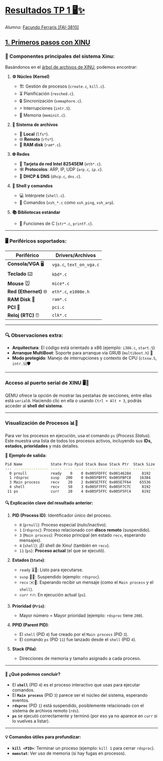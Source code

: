 # [**Resultados TP 1 🖥️✨**](./README.md#-trabajo-practico-1-trabajando-con-xinu)

_Alumno:_ [Facundo Ferraris [FAI-3810]](https://github.com/Facundo-Sebastian-Ferraris/SistemasOperativosI)

## [**1. Primeros pasos con XINU**](./README.md#-ejercicio-1-primeros-pasos-con-xinu)

### **🔧 Componentes principales del sistema Xinu:**

Basándonos en el [árbol de archivos de XINU](./XinuTree.txt), podemos encontrar:

1. **⚙️ Núcleo (Kernel)**  
   - 🏗️ Gestión de procesos (`create.c`, `kill.c`).  
   - ⏳ Planificación (`resched.c`).  
   - 🔒 Sincronización (`semaphore.c`).  
   - ⚡ Interrupciones (`intr.S`).  
   - 🧠 Memoria (`meminit.c`).  

2. **📂 Sistema de archivos**  
   - 💾 **Local** (`lfs*`).  
   - 🌐 **Remoto** (`rfs*`).  
   - 🚀 **RAM disk** (`ram*.c`).  

3. **🌐 Redes**  
   - 📶 **Tarjeta de red Intel 82545EM** (`eth*.c`).  
   - 🕸️ **Protocolos**: ARP, IP, UDP (`arp.c`, `ip.c`).  
   - 📡 **DHCP & DNS** (`dhcp.c`, `dns.c`).  

4. **🐚 Shell y comandos**  
   - 💻 Intérprete (`shell.c`).  
   - 📜 Comandos (`xsh_*.c` como `xsh_ping`, `xsh_arp`).  

5. **📚 Bibliotecas estándar**  
   - 📝 Funciones de C (`str*.c`, `printf.c`).  

---

### **🖥️ Periféricos soportados:**

| **Periférico**         | **Drivers/Archivos** |  
|----------------------  |----------------------|  
| **Consola/VGA** 🖥️     | `vga.c`, `text_on_vga.c` |  
| **Teclado** ⌨️          | `kbd*.c` |  
| **Mouse** 🐭            | `mice*.c` |  
| **Red (Ethernet)** 🌐   | `eth*.c`, `e1000e.h` |  
| **RAM Disk** 💾         | `ram*.c` |  
| **PCI** 🔌              | `pci.c` |  
| **Reloj (RTC)** ⏰     | `clk*.c` |  

---

### **🔍 Observaciones extra:**

- **Arquitectura**: El código está orientado a x86 (ejemplo: `i386.c`, `start.S`)
- **Arranque MultiBoot**: Soporte para arranque via GRUB (`multiboot.h`) 🚀
- **Modo protegido**: Manejo de interrupciones y contexto de CPU (`ctxsw.S`, `intr.S`)🛡️  

---

### **Acceso al puerto serial de XINU** 🖥️🔌  

QEMU ofrece la opción de mostrar las pestañas de secciones, entre ellas está `serial0`. Haciendo clic en ella o usando `Ctrl + Alt + 3`, podrás acceder al **shell del sistema**.  

---  

### **Visualización de Procesos** 📊👀  

Para ver los procesos en ejecución, usa el comando `ps` (*Process Status*). Este muestra una lista de todos los procesos activos, incluyendo sus **IDs, estados, prioridades** y más detalles.  

🔹 **Ejemplo de salida:**

```bash
Pid Name             State Prio Ppid Stack Base Stack Ptr  Stack Size
--- ---------------- ----- ---- ---- ---------- ---------- ----------
  0 prnull           ready    0    0 0x005FDFFC 0x00146284     8192
  1 rdsproc          susp   200    0 0x005FBFFC 0x005FBFC8    16384
  3 Main process     recv    20    2 0x005E7FFC 0x005E7F64    65536
  4 shell            recv    50    3 0x005F7FFC 0x005F7C7C     8192
 11 ps               curr    20    4 0x005F5FFC 0x005F5FC4     8192

```

#### **🔍 Explicación clave del resultado anterior:**

1. **PID (Process ID)**: Identificador único del proceso.  
   - `0` (`prnull`): Proceso especial (nulo/inactivo).  
   - `1` (`rdsproc`): Proceso relacionado con **disco remoto** (suspendido).  
   - `3` (`Main process`): Proceso principal (en estado `recv`, esperando mensajes).  
   - `4` (`shell`): ¡El shell de Xinu! (también en `recv`).  
   - `11` (`ps`): **Proceso actual** (el que se ejecutó).  

2. **Estados (`State`)**:  
   - `ready` ⏳🚀: Listo para ejecutarse.  
   - `susp` 🛑💤: Suspendido (ejemplo: `rdsproc`).  
   - `recv` ✉️🤔: Esperando recibir un mensaje (como el `Main process` y el `shell`).  
   - `curr` ⚡🔥: En ejecución actual (`ps`).  

3. **Prioridad (`Prio`)**:  
   - Mayor número = Mayor prioridad (ejemplo: `rdsproc` tiene `200`).  

4. **PPID (Parent PID)**:  
   - El `shell` (PID `4`) fue creado por el `Main process` (PID `3`).  
   - El comando `ps` (PID `11`) fue lanzado desde el `shell` (PID `4`).  

5. **Stack (Pila)**:  
   - Direcciones de memoria y tamaño asignado a cada proceso.  

---

#### **🚀 ¿Qué podemos concluir?**  

- El **`shell`** (PID `4`) es el proceso interactivo que usas para ejecutar comandos.  
- El **`Main process`** (PID `3`) parece ser el núcleo del sistema, esperando eventos.  
- **`rdsproc`** (PID `1`) está suspendido, posiblemente relacionado con el sistema de archivos remoto (`rds`).  
- **`ps`** se ejecutó correctamente y terminó (por eso ya no aparece en `curr` si lo vuelves a listar).  

---

#### **💡 Comandos útiles para profundizar:**  

- **`kill <PID>`**: Terminar un proceso (ejemplo: `kill 1` para cerrar `rdsproc`).  
- **`memstat`**: Ver uso de memoria (si hay fugas en procesos).  

